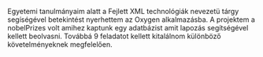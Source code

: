 Egyetemi tanulmányaim alatt a Fejlett XML technológiák nevezetü tárgy segíségével betekintést nyerhettem az Oxygen alkalmazásba. A projektem a nobelPrizes volt amihez kaptunk egy adatbázist amit lapozás segítségével kellett beolvasni.
Továbbá 9 feladatot kellett kitalálnom különböző követelményeknek megfelelően.
